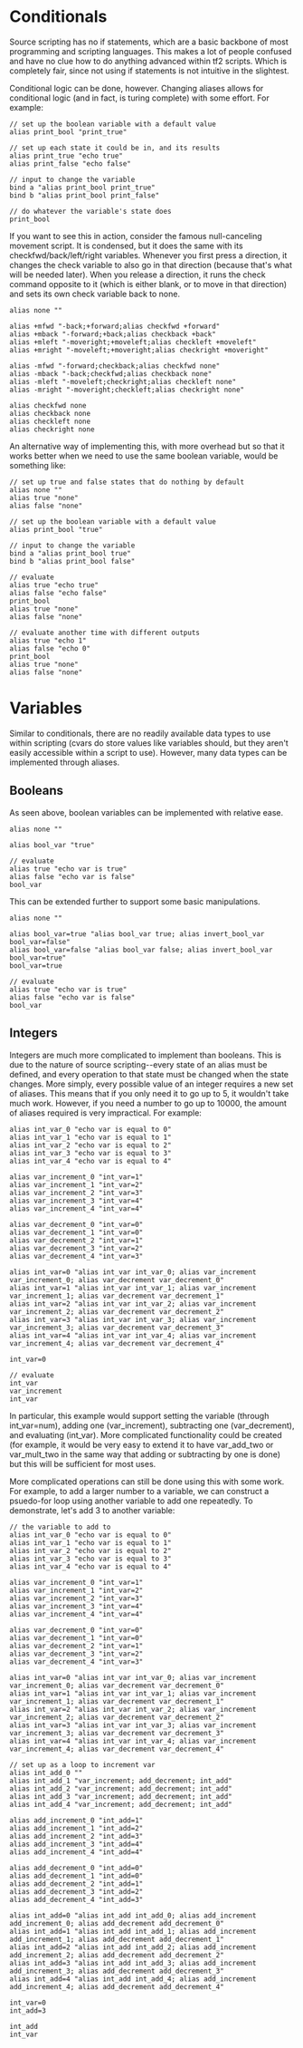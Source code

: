 # Conditionals

Source scripting has no if statements, which are a basic backbone of most programming and scripting languages. This makes a lot of people confused and have no clue how to do anything advanced within tf2 scripts. Which is completely fair, since not using if statements is not intuitive in the slightest.

Conditional logic can be done, however. Changing aliases allows for conditional logic (and in fact, is turing complete) with some effort. For example:

```
// set up the boolean variable with a default value
alias print_bool "print_true"

// set up each state it could be in, and its results
alias print_true "echo true"
alias print_false "echo false"

// input to change the variable
bind a "alias print_bool print_true"
bind b "alias print_bool print_false"

// do whatever the variable's state does
print_bool
```

If you want to see this in action, consider the famous null-canceling movement script. It is condensed, but it does the same with its checkfwd/back/left/right variables. Whenever you first press a direction, it changes the check variable to also go in that direction (because that's what will be needed later). When you release a direction, it runs the check command opposite to it (which is either blank, or to move in that direction) and sets its own check variable back to none.

```
alias none ""

alias +mfwd "-back;+forward;alias checkfwd +forward"
alias +mback "-forward;+back;alias checkback +back"
alias +mleft "-moveright;+moveleft;alias checkleft +moveleft"
alias +mright "-moveleft;+moveright;alias checkright +moveright"

alias -mfwd "-forward;checkback;alias checkfwd none"
alias -mback "-back;checkfwd;alias checkback none"
alias -mleft "-moveleft;checkright;alias checkleft none"
alias -mright "-moveright;checkleft;alias checkright none"

alias checkfwd none
alias checkback none
alias checkleft none
alias checkright none
```

An alternative way of implementing this, with more overhead but so that it works better when we need to use the same boolean variable, would be something like:

```
// set up true and false states that do nothing by default
alias none ""
alias true "none"
alias false "none"

// set up the boolean variable with a default value
alias print_bool "true"

// input to change the variable
bind a "alias print_bool true"
bind b "alias print_bool false"

// evaluate
alias true "echo true"
alias false "echo false"
print_bool
alias true "none"
alias false "none"

// evaluate another time with different outputs
alias true "echo 1"
alias false "echo 0"
print_bool
alias true "none"
alias false "none"
```

# Variables

Similar to conditionals, there are no readily available data types to use within scripting (cvars do store values like variables should, but they aren't easily accessible within a script to use). However, many data types can be implemented through aliases.

## Booleans

As seen above, boolean variables can be implemented with relative ease.

```
alias none ""

alias bool_var "true"

// evaluate
alias true "echo var is true"
alias false "echo var is false"
bool_var
```

This can be extended further to support some basic manipulations.

```
alias none ""

alias bool_var=true "alias bool_var true; alias invert_bool_var bool_var=false"
alias bool_var=false "alias bool_var false; alias invert_bool_var bool_var=true"
bool_var=true

// evaluate
alias true "echo var is true"
alias false "echo var is false"
bool_var
```

## Integers

Integers are much more complicated to implement than booleans. This is due to the nature of source scripting--every state of an alias must be defined, and every operation to that state must be changed when the state changes. More simply, every possible value of an integer requires a new set of aliases. This means that if you only need it to go up to 5, it wouldn't take much work. However, if you need a number to go up to 10000, the amount of aliases required is very impractical. For example:

```
alias int_var_0 "echo var is equal to 0"
alias int_var_1 "echo var is equal to 1"
alias int_var_2 "echo var is equal to 2"
alias int_var_3 "echo var is equal to 3"
alias int_var_4 "echo var is equal to 4"

alias var_increment_0 "int_var=1"
alias var_increment_1 "int_var=2"
alias var_increment_2 "int_var=3"
alias var_increment_3 "int_var=4"
alias var_increment_4 "int_var=4"

alias var_decrement_0 "int_var=0"
alias var_decrement_1 "int_var=0"
alias var_decrement_2 "int_var=1"
alias var_decrement_3 "int_var=2"
alias var_decrement_4 "int_var=3"

alias int_var=0 "alias int_var int_var_0; alias var_increment var_increment_0; alias var_decrement var_decrement_0"
alias int_var=1 "alias int_var int_var_1; alias var_increment var_increment_1; alias var_decrement var_decrement_1"
alias int_var=2 "alias int_var int_var_2; alias var_increment var_increment_2; alias var_decrement var_decrement_2"
alias int_var=3 "alias int_var int_var_3; alias var_increment var_increment_3; alias var_decrement var_decrement_3"
alias int_var=4 "alias int_var int_var_4; alias var_increment var_increment_4; alias var_decrement var_decrement_4"

int_var=0

// evaluate
int_var
var_increment
int_var
```

In particular, this example would support setting the variable (through int_var=num), adding one (var_increment), subtracting one (var_decrement), and evaluating (int_var). More complicated functionality could be created (for example, it would be very easy to extend it to have var_add_two or var_mult_two in the same way that adding or subtracting by one is done) but this will be sufficient for most uses.

More complicated operations can still be done using this with some work. For example, to add a larger number to a variable, we can construct a psuedo-for loop using another variable to add one repeatedly. To demonstrate, let's add 3 to another variable:

```
// the variable to add to
alias int_var_0 "echo var is equal to 0"
alias int_var_1 "echo var is equal to 1"
alias int_var_2 "echo var is equal to 2"
alias int_var_3 "echo var is equal to 3"
alias int_var_4 "echo var is equal to 4"

alias var_increment_0 "int_var=1"
alias var_increment_1 "int_var=2"
alias var_increment_2 "int_var=3"
alias var_increment_3 "int_var=4"
alias var_increment_4 "int_var=4"

alias var_decrement_0 "int_var=0"
alias var_decrement_1 "int_var=0"
alias var_decrement_2 "int_var=1"
alias var_decrement_3 "int_var=2"
alias var_decrement_4 "int_var=3"

alias int_var=0 "alias int_var int_var_0; alias var_increment var_increment_0; alias var_decrement var_decrement_0"
alias int_var=1 "alias int_var int_var_1; alias var_increment var_increment_1; alias var_decrement var_decrement_1"
alias int_var=2 "alias int_var int_var_2; alias var_increment var_increment_2; alias var_decrement var_decrement_2"
alias int_var=3 "alias int_var int_var_3; alias var_increment var_increment_3; alias var_decrement var_decrement_3"
alias int_var=4 "alias int_var int_var_4; alias var_increment var_increment_4; alias var_decrement var_decrement_4"

// set up as a loop to increment var
alias int_add_0 ""
alias int_add_1 "var_increment; add_decrement; int_add"
alias int_add_2 "var_increment; add_decrement; int_add"
alias int_add_3 "var_increment; add_decrement; int_add"
alias int_add_4 "var_increment; add_decrement; int_add"

alias add_increment_0 "int_add=1"
alias add_increment_1 "int_add=2"
alias add_increment_2 "int_add=3"
alias add_increment_3 "int_add=4"
alias add_increment_4 "int_add=4"

alias add_decrement_0 "int_add=0"
alias add_decrement_1 "int_add=0"
alias add_decrement_2 "int_add=1"
alias add_decrement_3 "int_add=2"
alias add_decrement_4 "int_add=3"

alias int_add=0 "alias int_add int_add_0; alias add_increment add_increment_0; alias add_decrement add_decrement_0"
alias int_add=1 "alias int_add int_add_1; alias add_increment add_increment_1; alias add_decrement add_decrement_1"
alias int_add=2 "alias int_add int_add_2; alias add_increment add_increment_2; alias add_decrement add_decrement_2"
alias int_add=3 "alias int_add int_add_3; alias add_increment add_increment_3; alias add_decrement add_decrement_3"
alias int_add=4 "alias int_add int_add_4; alias add_increment add_increment_4; alias add_decrement add_decrement_4"

int_var=0
int_add=3

int_add
int_var
```